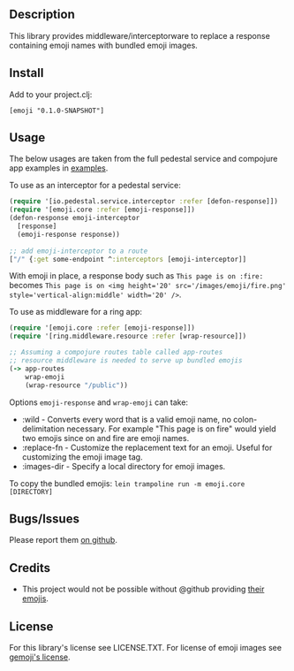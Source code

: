 ## Description

This library provides middleware/interceptorware to replace a response
containing emoji names with bundled emoji images.

## Install

Add to your project.clj:

    [emoji "0.1.0-SNAPSHOT"]

## Usage

The below usages are taken from the full pedestal service and
compojure app examples in [examples](examples/).

To use as an interceptor for a pedestal service:

```clojure
(require '[io.pedestal.service.interceptor :refer [defon-response]])
(require '[emoji.core :refer [emoji-response]])
(defon-response emoji-interceptor
  [response]
  (emoji-response response))
 
;; add emoji-interceptor to a route
["/" {:get some-endpoint ^:interceptors [emoji-interceptor]]
```

With emoji in place, a response body such as `This page is on :fire:`
becomes `This page is on <img height='20' src='/images/emoji/fire.png' style='vertical-align:middle' width='20' />`.

To use as middleware for a ring app:

```clojure
(require '[emoji.core :refer [emoji-response]])
(require '[ring.middleware.resource :refer [wrap-resource]])

;; Assuming a compojure routes table called app-routes
;; resource middleware is needed to serve up bundled emojis
(-> app-routes
    wrap-emoji
    (wrap-resource "/public"))
```

Options `emoji-response` and `wrap-emoji` can take:

* :wild - Converts every word that is a valid emoji name, no
  colon-delimitation necessary. For example "This page is on fire" would yield
  two emojis since on and fire are emoji names.
* :replace-fn - Customize the replacement text for an emoji. Useful
  for customizing the emoji image tag.
* :images-dir - Specify a local directory for emoji images.

To copy the bundled emojis: `lein trampoline run -m emoji.core [DIRECTORY]`

## Bugs/Issues

Please report them
[on github](http://github.com/cldwalker/emoji/issues).

## Credits
* This project would not be possible without @github providing [their emojis](https://github.com/github/gemoji/).

## License

For this library's license see LICENSE.TXT. For license of emoji
images see [gemoji's license](https://github.com/github/gemoji/blob/master/LICENSE).
